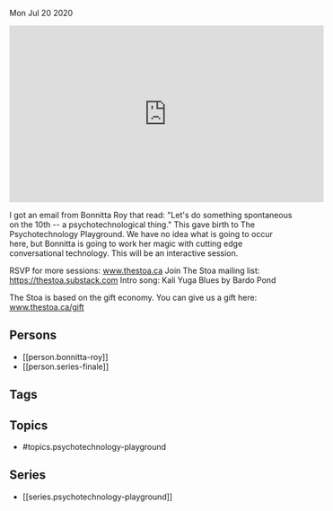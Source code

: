 



Mon Jul 20 2020

<iframe width="560" height="315" src="https://www.youtube.com/embed/-q5o_R4_oCE" title="Psychotechnology Playground w/ Bonnitta Roy  (Series Finale. July 17th, 2020)" frameborder="0" allow="accelerometer; autoplay; clipboard-write; encrypted-media; gyroscope; picture-in-picture" allowfullscreen ></iframe>

I got an email from Bonnitta Roy that read: "Let's do something spontaneous on the 10th -- a psychotechnological thing." This gave birth to The Psychotechnology Playground. We have no idea what is going to occur here, but Bonnitta is going to work her magic with cutting edge conversational technology. This will be an interactive session.

RSVP for more sessions: www.thestoa.ca
Join The Stoa mailing list: https://thestoa.substack.com
Intro song: Kali Yuga Blues by Bardo Pond

The Stoa is based on the gift economy. You can give us a gift here: www.thestoa.ca/gift

## Persons

- [[person.bonnitta-roy]]
- [[person.series-finale]]

## Tags



## Topics

- #topics.psychotechnology-playground

## Series

- [[series.psychotechnology-playground]]

